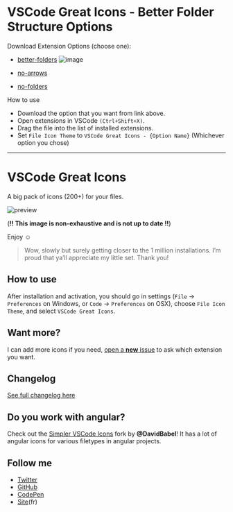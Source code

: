 # VSCode Great Icons - Better Folder Structure Options

Download Extension Options (choose one):
- [better-folders](https://github.com/So1ene/vscode-great-icons--better-folders/blob/better-folders/vscode-great-icons--better-folders-1.0.0.vsix) ![image](https://user-images.githubusercontent.com/62023521/159389547-ea254589-9656-4d54-b779-c47ba67fc750.png)

- [no-arrows](https://github.com/So1ene/vscode-great-icons--better-folders/blob/no-arrows/vscode-great-icons-noarrows-1.0.0.vsix)
- [no-folders](https://github.com/So1ene/vscode-great-icons--better-folders/blob/no-folders/vscode-great-icons-nofolders-1.0.0.vsix)

How to use
- Download the option that you want from link above.
- Open extensions in VSCode `(Ctrl+Shift+X)`.
- Drag the file into the list of installed extensions.
- Set `File Icon Theme` to `VSCode Great Icons - {Option Name}` (Whichever option you chose)

---

# VSCode Great Icons

A big pack of icons (200+) for your files.

![preview](https://raw.githubusercontent.com/EmmanuelBeziat/vscode-great-icons/icons-test/icons.jpg)

(**!! This image is non-exhaustive and is not up to date !!**)

Enjoy ☺

> Wow, slowly but surely getting closer to the 1 million installations. I’m proud that ya’ll appreciate my little set. Thank you!

## How to use

After installation and activation, you should go in settings (`File` → `Preferences` on Windows, or `Code` → `Preferences` on OSX), choose `File Icon Theme`, and select `VSCode Great Icons`.

## Want more?

I can add more icons if you need, [open a **new** issue](https://github.com/EmmanuelBeziat/vscode-great-icons/issues) to ask which extension you want.

## Changelog

[See full changelog here](https://github.com/EmmanuelBeziat/vscode-great-icons/blob/master/CHANGELOG.md)

## Do you work with angular?

Check out the [Simpler VSCode Icons](https://github.com/DavidBabel/vscode-simpler-icons) fork by **@DavidBabel**! It has a lot of angular icons for various filetypes in angular projects.


## Follow me

* [Twitter](https://twitter.com/EmmanuelBeziat)
* [GitHub](https://github.com/EmmanuelBeziat)
* [CodePen](http://codepen.io/EmmanuelBeziat)
* [Site](https://www.emmanuelbeziat.com)(fr)
